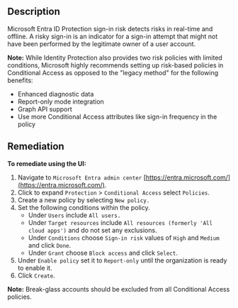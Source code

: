## Description

Microsoft Entra ID Protection sign-in risk detects risks in real-time and offline. A risky sign-in is an indicator for a sign-in attempt that might not have been performed by the legitimate owner of a user account.

**Note:** While Identity Protection also provides two risk policies with limited conditions, Microsoft highly recommends setting up risk-based policies in Conditional Access as opposed to the "legacy method" for the following benefits:

- Enhanced diagnostic data
- Report-only mode integration
- Graph API support
- Use more Conditional Access attributes like sign-in frequency in the policy

## Remediation

**To remediate using the UI:**

1. Navigate to `Microsoft Entra admin center` [https://entra.microsoft.com/](https://entra.microsoft.com/).
2. Click to expand `Protection` > `Conditional Access` select `Policies`.
3. Create a new policy by selecting `New policy.`
4. Set the following conditions within the policy.
   - Under `Users` include `All users.`
   - Under `Target resources` include `All resources (formerly 'All cloud apps')` and do not set any exclusions.
   - Under `Conditions` choose `Sign-in risk` values of `High` and `Medium` and click `Done`.
   - Under `Grant` choose `Block access` and click `Select`.
5. Under `Enable policy` set it to `Report-only` until the organization is ready to enable it.
6. Click `Create`.

**Note:** Break-glass accounts should be excluded from all Conditional Access policies.
